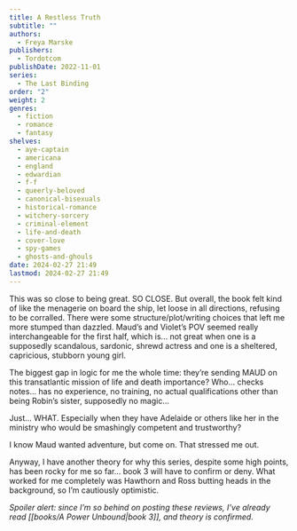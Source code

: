 ```yaml
---
title: A Restless Truth
subtitle: ""
authors:
  - Freya Marske
publishers:
  - Tordotcom
publishDate: 2022-11-01
series:
  - The Last Binding
order: "2"
weight: 2
genres:
  - fiction
  - romance
  - fantasy
shelves:
  - aye-captain
  - americana
  - england
  - edwardian
  - f-f
  - queerly-beloved
  - canonical-bisexuals
  - historical-romance
  - witchery-sorcery
  - criminal-element
  - life-and-death
  - cover-love
  - spy-games
  - ghosts-and-ghouls
date: 2024-02-27 21:49
lastmod: 2024-02-27 21:49
---
```

This was so close to being great. SO CLOSE. But overall, the book felt kind of like the menagerie on board the ship, let loose in all directions, refusing to be corralled. There were some structure/plot/writing choices that left me more stumped than dazzled. Maud’s and Violet’s POV seemed really interchangeable for the first half, which is... not great when one is a supposedly scandalous, sardonic, shrewd actress and one is a sheltered, capricious, stubborn young girl.

The biggest gap in logic for me the whole time: they’re sending MAUD on this transatlantic mission of life and death importance? Who… checks notes… has no experience, no training, no actual qualifications other than being Robin’s sister, supposedly no magic…  

Just… WHAT. Especially when they have Adelaide or others like her in the ministry who would be smashingly competent and trustworthy?

I know Maud wanted adventure, but come on. That stressed me out.

Anyway, I have another theory for why this series, despite some high points, has been rocky for me so far… book 3 will have to confirm or deny. What worked for me completely was Hawthorn and Ross butting heads in the background, so I’m cautiously optimistic.

_Spoiler alert: since I’m so behind on posting these reviews, I’ve already read [[books/A Power Unbound|book 3]], and theory is confirmed._